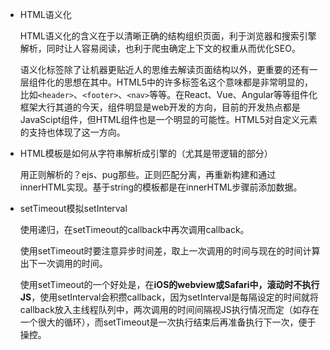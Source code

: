 - HTML语义化

  HTML语义化的含义在于以清晰正确的结构组织页面，利于浏览器和搜索引擎解析，同时让人容易阅读，也利于爬虫确定上下文的权重从而优化SEO。

  语义化标签除了让机器更贴近人的思维去解读页面结构以外，更重要的还有一层组件化的思想在其中。HTML5中的许多标签名这个意味都是非常明显的，比如`<header>`、`<footer>`、`<nav>`等等。在React、Vue、Angular等等组件化框架大行其道的今天，组件明显是web开发的方向，目前的开发热点都是JavaScipt组件，但HTML组件也是一个明显的可能性。HTML5对自定义元素的支持也体现了这一方向。

- HTML模板是如何从字符串解析成引擎的（尤其是带逻辑的部分）

  用正则解析的？ejs、pug那些。正则匹配分离，再重新构建和通过innerHTML实现。基于string的模板都是在innerHTML步骤前添加数据。

- setTimeout模拟setInterval

  使用递归，在setTimeout的callback中再次调用callback。

  使用setTimeout时要注意异步时间差，取上一次调用的时间与现在的时间计算出下一次调用的时间。

  使用setTimeout的一个好处是，在**iOS的webview或Safari中，滚动时不执行JS**，使用setInterval会积攒callback，因为setInterval是每隔设定的时间就将callback放入主线程队列中，两次调用的时间间隔视JS执行情况而定（如存在一个很大的循环），而setTimeout是一次执行结束后再准备执行下一次，便于操控。